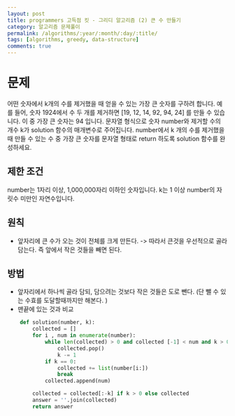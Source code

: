 ```yaml
---
layout: post
title: programmers 고득점 킷 - 그리디 알고리즘 (2) 큰 수 만들기 
category: 알고리즘 문제풀이
permalink: /algorithms/:year/:month/:day/:title/
tags: [algorithms, greedy, data-structure]
comments: true
---
```


# 문제
어떤 숫자에서 k개의 수를 제거했을 때 얻을 수 있는 가장 큰 숫자를 구하려 합니다.
예를 들어, 숫자 1924에서 수 두 개를 제거하면 [19, 12, 14, 92, 94, 24] 를 만들 수 있습니다. 이 중 가장 큰 숫자는 94 입니다.
문자열 형식으로 숫자 number와 제거할 수의 개수 k가 solution 함수의 매개변수로 주어집니다. number에서 k 개의 수를 제거했을 때 만들 수 있는 수 중 가장 큰 숫자를 문자열 형태로 return 하도록 solution 함수를 완성하세요.

## 제한 조건
number는 1자리 이상, 1,000,000자리 이하인 숫자입니다.
k는 1 이상 number의 자릿수 미만인 자연수입니다.

## 원칙
- 앞자리에 큰 수가 오는 것이 전체를 크게 만든다. -> 따라서 큰것을 우선적으로 골라 담는다. 즉 앞에서 작은 것들을 빼면 된다. 

## 방법
- 앞자리에서 하나씩 골라 담되, 담으려는 것보다 작은 것들은 도로 뺀다. (단 뺄 수 있는 수효를 도달할때까지만 해본다. )
- 맨끝에 있는 것과 비교

```python 
	def solution(number, k):
		collected = []
		for i , num in enumerate(number):
			while len(collected) > 0 and collected [-1] < num and k > 0: # k>0 보다 크다는 것은 아직까지 빼낼 글자가 존재함, 마지막 글자가 현재 글자보다 작은 경우, collected에 원소가 하나라도 있어야함
				collected.pop()
				k -= 1
			if k == 0:
				collected += list(number[i:])
				break
			collected.append(num)

		collected = collected[:-k] if k > 0 else collected
		answer = ''.join(collected)
		return answer

```